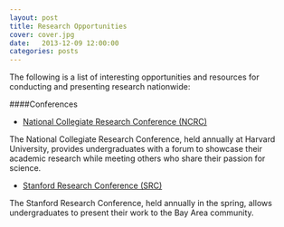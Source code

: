 ```yaml
---
layout: post
title: Research Opportunities
cover: cover.jpg
date:   2013-12-09 12:00:00
categories: posts
---
```

The following is a list of interesting opportunities and resources for conducting and presenting research nationwide:

####Conferences

 - [National Collegiate Research Conference (NCRC)](/NCRC)

The National Collegiate Research Conference, held annually at Harvard University, provides undergraduates with a forum to showcase their academic research while meeting others who share their passion for science.

 - [Stanford Research Conference (SRC)](http://sura.stanford.edu)

The Stanford Research Conference, held annually in the spring, allows undergraduates to present their work to the Bay Area community.

